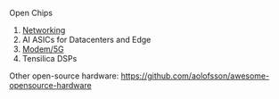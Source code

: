 Open Chips

1. [Networking](/acf-s/README.md)
2. AI ASICs for Datacenters and Edge
3. [Modem/5G](/5g-modem/README.md)
4. Tensilica DSPs

Other open-source hardware:
https://github.com/aolofsson/awesome-opensource-hardware

